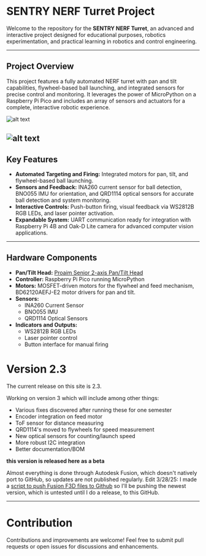 # SENTRY NERF Turret Project

Welcome to the repository for the **SENTRY NERF Turret**, an advanced and interactive project designed for educational purposes, robotics experimentation, and practical learning in robotics and control engineering.

---

## Project Overview

This project features a fully automated NERF turret with pan and tilt capabilities, flywheel-based ball launching, and integrated sensors for precise control and monitoring. It leverages the power of MicroPython on a Raspberry Pi Pico and includes an array of sensors and actuators for a complete, interactive robotic experience.

![alt text](https://github.com/zcohenld/SENTRY/blob/main/SENTRY%20Iso.png "Isometric View of SENTRY Gun")

![alt text](https://github.com/zcohenld/SENTRY/blob/main/SENTRY%20Cross%20Section.png "Section View of SENTRY Gun")
---

## Key Features

- **Automated Targeting and Firing:** Integrated motors for pan, tilt, and flywheel-based ball launching.
- **Sensors and Feedback:** INA260 current sensor for ball detection, BNO055 IMU for orientation, and QRD1114 optical sensors for accurate ball detection and system monitoring.
- **Interactive Controls:** Push-button firing, visual feedback via WS2812B RGB LEDs, and laser pointer activation.
- **Expandable System:** UART communication ready for integration with Raspberry Pi 4B and Oak-D Lite camera for advanced computer vision applications.

---

## Hardware Components

- **Pan/Tilt Head:** [Proaim Senior 2-axis Pan/Tilt Head](https://www.bhphotovideo.com/c/product/1555779-REG/)
- **Controller:** Raspberry Pi Pico running MicroPython
- **Motors:** MOSFET-driven motors for the flywheel and feed mechanism, BD62120AEFJ-E2 motor drivers for pan and tilt.
- **Sensors:**
  - INA260 Current Sensor
  - BNO055 IMU
  - QRD1114 Optical Sensors
- **Indicators and Outputs:**
  - WS2812B RGB LEDs
  - Laser pointer control
  - Button interface for manual firing

# Version 2.3
The current release on this site is 2.3.

Working on version 3 which will include among other things:
- Various fixes discovered after running these for one semester
- Encoder integration on feed motor
- ToF sensor for distance measuring
- QRD1114's moved to flywheels for speed measurement
- New optical sensors for counting/launch speed
- More robust I2C integration
- Better documentation/BOM

**this version is released here as a beta**

Almost everything is done through Autodesk Fusion, which doesn't natively port to GitHub, so updates are not published regularly.
Edit 3/28/25: I made a [script to push Fusion F3D files to Github](https://github.com/zcohenld/FusionToGitHub) so I'll be pushing the newest version, which is untested until I do a release, to this GitHub.


---
# Contribution

Contributions and improvements are welcome! Feel free to submit pull requests or open issues for discussions and enhancements.
